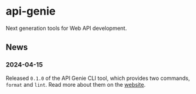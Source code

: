# api-genie

Next generation tools for Web API development.

## News

### 2024-04-15

Released `0.1.0` of the API Genie CLI tool, which provides two commands,
`format` and `lint`. Read more about them on the
[website](https://apigenie.pl/techdocs/reference/cli-overview/index.html).
